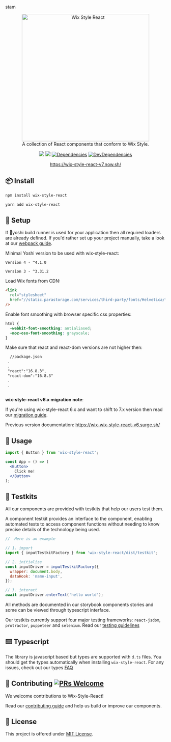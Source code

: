 stam
<p align="center">

  <a href="https://wix.github.com/wix-style-react">
      <img src="https://raw.githubusercontent.com/wix/wix-style-react/master/.storybook/logo.svg?sanitize=true" alt="Wix Style React" width="400">
  </a>
  </br>
<span>
A collection of React components that conform to Wix Style.
</span>

</p>

<div align="center">

![](https://flat.badgen.net/badge/React/16.8.3/blue)
[![](https://badgen.net/npm/v/wix-style-react/latest)](https://www.npmjs.com/package/wix-style-react)
[![Dependencies](https://img.shields.io/david/wix/wix-style-react.svg?style=flat-square)](https://david-dm.org/wix/wix-style-react)
[![DevDependencies](https://img.shields.io/david/dev/ant-design/ant-design.svg?style=flat-square)](https://david-dm.org/wix/wix-style-react?type=dev)

</div>

<div align="center">
 <a href="https://wix-style-react-v7.now.sh">https://wix-style-react-v7.now.sh/</a>
</div>

## 📦 Install

```bash
npm install wix-style-react
```

```bash
yarn add wix-style-react
```

## 🔨 Setup

If 🐉yoshi build runner is used for your application then all required loaders are already defined. If you'd rather set up your project manually, take a look at our [webpack guide](https://github.com/wix/wix-style-react/blob/version_7.x/docs/usage-without-yoshi.md).

Minimal Yoshi version to be used with wix-style-react:

`Version 4 - ^4.1.0`

`Version 3 - ^3.31.2`

Load Wix fonts from CDN:
  ```html
  <link
    rel="stylesheet"
    href="//static.parastorage.com/services/third-party/fonts/Helvetica/fontFace.css"
  />
  ```
Enable font smoothing with browser specific css properties:
  ```css
  html {
    -webkit-font-smoothing: antialiased;
    -moz-osx-font-smoothing: grayscale;
  }
  ```

Make sure that react and react-dom versions are not higher then:
  ```html
    //package.json
   .
   .
   "react":"16.8.3",
   "react-dom":"16.8.3"
   .
   .
   
  ```

**wix-style-react v6.x migration note**:

If you're using wix-style-react 6.x and want to shift to 7.x version then read our [migration guide](https://github.com/wix/wix-style-react/blob/version_7.x/docs/migration/v6-v7.md).

Previous version documentation: https://wix-wix-style-react-v6.surge.sh/
  
## 🚀 Usage

```jsx
import { Button } from 'wix-style-react';

const App = () => (
  <Button>
    Click me!
  </Button>
);
```

## 💫 Testkits

All our components are provided with testkits that help our users test them.  

A component testkit provides an interface to the component, enabling automated tests to access component functions without needing to know precise details of the technology being used.

```jsx
//  Here is an example

// 1. import
import { inputTestkitFactory } from 'wix-style-react/dist/testkit';

// 2. initialize
const inputDriver = inputTestkitFactory({
  wrapper: document.body,
  dataHook: 'name-input',
});

// 3. interact
await inputDriver.enterText('hello world');
```
All methods are documented in our storybook components stories and some can be viewed through typescript interface.

Our testkits currently support four major testing frameworks: `react-jsdom`, `protractor`, `puppeteer` and `selenium`. Read our [testing guidelines](https://github.com/wix/wix-style-react/blob/version_7.x/docs/usage/testing.md)

## ⌨️ Typescript

The library is javascript based but types are supported with `d.ts` files. 
You should get the types automatically when installing `wix-style-react`.
For any issues, check out our types [FAQ](https://github.com/wix/wix-style-react/blob/version_7.x/docs/FAQ/TYPES.MD)

## 🤝 Contributing [![PRs Welcome](https://img.shields.io/badge/PRs-welcome-brightgreen.svg?style=flat-square)](http://makeapullrequest.com)

We welcome contributions to Wix-Style-React!

Read our [contributing guide](./CONTRIBUTING.md) and help us build or improve our components.

## 📝 License

This project is offered under [MIT License](https://github.com/wix/wix-style-react/blob/master/LICENSE).
